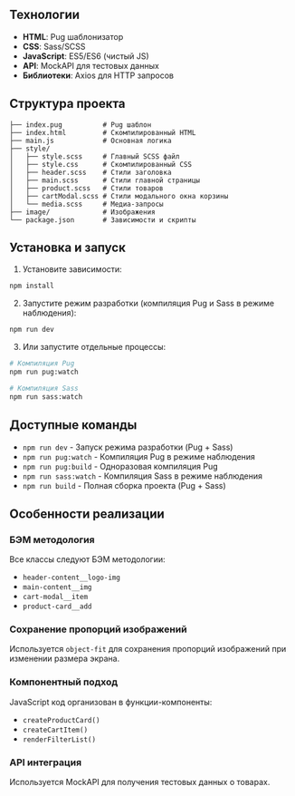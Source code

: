 ## Технологии

- **HTML**: Pug шаблонизатор
- **CSS**: Sass/SCSS
- **JavaScript**: ES5/ES6 (чистый JS)
- **API**: MockAPI для тестовых данных
- **Библиотеки**: Axios для HTTP запросов

## Структура проекта

```
├── index.pug          # Pug шаблон
├── index.html         # Скомпилированный HTML
├── main.js            # Основная логика
├── style/
│   ├── style.scss     # Главный SCSS файл
│   ├── style.css      # Скомпилированный CSS
│   ├── header.scss    # Стили заголовка
│   ├── main.scss      # Стили главной страницы
│   ├── product.scss   # Стили товаров
│   ├── cartModal.scss # Стили модального окна корзины
│   └── media.scss     # Медиа-запросы
├── image/             # Изображения
└── package.json       # Зависимости и скрипты
```

## Установка и запуск

1. Установите зависимости:

```bash
npm install
```

2. Запустите режим разработки (компиляция Pug и Sass в режиме наблюдения):

```bash
npm run dev
```

3. Или запустите отдельные процессы:

```bash
# Компиляция Pug
npm run pug:watch

# Компиляция Sass
npm run sass:watch
```

## Доступные команды

- `npm run dev` - Запуск режима разработки (Pug + Sass)
- `npm run pug:watch` - Компиляция Pug в режиме наблюдения
- `npm run pug:build` - Одноразовая компиляция Pug
- `npm run sass:watch` - Компиляция Sass в режиме наблюдения
- `npm run build` - Полная сборка проекта (Pug + Sass)

## Особенности реализации

### БЭМ методология

Все классы следуют БЭМ методологии:

- `header-content__logo-img`
- `main-content__img`
- `cart-modal__item`
- `product-card__add`

### Сохранение пропорций изображений

Используется `object-fit` для сохранения пропорций изображений при изменении размера экрана.

### Компонентный подход

JavaScript код организован в функции-компоненты:

- `createProductCard()`
- `createCartItem()`
- `renderFilterList()`

### API интеграция

Используется MockAPI для получения тестовых данных о товарах.
